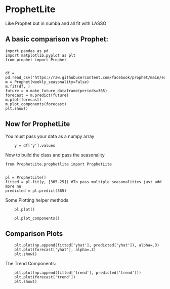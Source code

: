 # ProphetLite
 Like Prophet but in numba and all fit with LASSO

## A basic comparison vs Prophet:
```
import pandas as pd
import matplotlib.pyplot as plt
from prophet import Prophet


df = pd.read_csv('https://raw.githubusercontent.com/facebook/prophet/main/examples/example_wp_log_peyton_manning.csv')
m = Prophet(weekly_seasonality=False)
m.fit(df, )
future = m.make_future_dataframe(periods=365)
forecast = m.predict(future)
m.plot(forecast)
m.plot_components(forecast)
plt.show()
```
## Now for ProphetLite
 You must pass your data as a numpy array
```
    y = df['y'].values
```
 Now to build the class and pass the seasonality
```
from ProphetLite.prophetlite import ProphetLite 


pl = ProphetLite()
fitted = pl.fit(y, [365.25]) #To pass multiple seasonalities just add more nu
predicted = pl.predict(365)
```
 Some Plotting helper methods
```
    pl.plot()
```
```
    pl.plot_components()
```
## Comparison Plots
```
    plt.plot(np.append(fitted['yhat'], predicted['yhat']), alpha=.3)
    plt.plot(forecast['yhat'], alpha=.3)
    plt.show()
```
The Trend Components:
```
    plt.plot(np.append(fitted['trend'], predicted['trend']))
    plt.plot(forecast['trend'])
    plt.show()
```